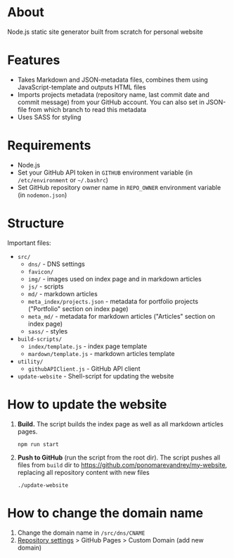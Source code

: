 # About
Node.js static site generator built from scratch for personal website

# Features

* Takes Markdown and JSON-metadata files, combines them using JavaScript-template and outputs HTML files
* Imports projects metadata (repository name, last commit date and commit message) from your GitHub account. You can also set in JSON-file from which branch to read this metadata
* Uses SASS for styling

# Requirements

* Node.js
* Set your GitHub API token in `GITHUB` environment variable (in `/etc/environment` or `~/.bashrc`)
* Set GitHub repository owner name in `REPO_OWNER` environment variable (in `nodemon.json`)

# Structure

Important files:

* `src/`
  * `dns/` - DNS settings
  * `favicon/`
  * `img/` - images used on index page and in markdown articles
  * `js/` - scripts
  * `md/` - markdown articles
  * `meta_index/projects.json` - metadata for portfolio projects ("Portfolio" section on index page)
  * `meta_md/` - metadata for markdown articles ("Articles" section on index page)
  * `sass/` - styles
* `build-scripts/`
  * `index/template.js` - index page template
  * `mardown/template.js` - markdown articles template
* `utility/`
  * `githubAPIClient.js` - GitHub API client
* `update-website` - Shell-script for updating the website

# How to update the website

1. **Build.**  The script builds the index page as well as all markdown articles pages.
   ```shell
   npm run start
   ```

2. **Push to GitHub** (run the script from the root dir). The script pushes all files from `build` dir to https://github.com/ponomarevandrey/my-website, replacing all repository content with 
   new files
   ```shell
   ./update-website
   ```

   


# How to change the domain name
1. Change the domain name in `/src/dns/CNAME` 
2. [Repository settings](https://github.com/ponomarevandrey/my-website/settings) > GitHub Pages > Custom Domain (add new domain)
